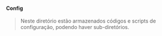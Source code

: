#### Config

> Neste diretório estão armazenados códigos e scripts de configuração, podendo haver sub-diretórios.
